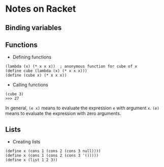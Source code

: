 # Notes on Racket

## Binding variables
## Functions
* Defining functions
```racket
(lambda (x) (* x x x))  ; anonymous function for cube of x
(define cube (lambda (x) (* x x x)))
(define (cube x) (* x x x))
```
* Calling functions
```
(cube 3)
>>> 27
```
In general, `(e x)` means to evaluate the expression `e` with argument `x`. `(e)` means to evaluate the expression with zero arguments.

## Lists
* Creating lists
```racket
(define x (cons 1 (cons 2 (cons 3 null))))
(define x (cons 1 (cons 2 (cons 3 '()))))
(define x (list 1 2 3))
```